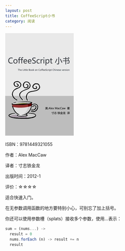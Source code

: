 ```yaml
---
layout: post
title: CoffeeScript小书
category: 阅读
---
```

<img class="cover" src="/images/2014/7/9781449321055.jpg" />

ISBN：9781449321055

作者：Alex MacCaw

译者：寸志铁金龙

出版时间：2012-1

评价：☆☆☆☆

适合快速入门。

在无参数调用函数的地方要特别小心，可别忘了加上括号。

你还可以使用参数槽（splats）接收多个参数，使用...表示：

```javascript
sum = (nums...) ->
  result = 0
  nums.forEach (n) -> result += n
  result 
```